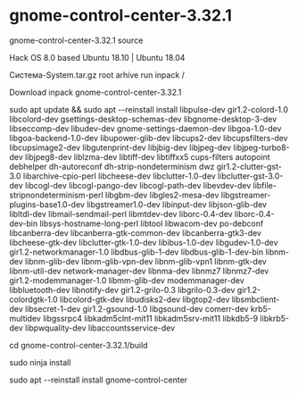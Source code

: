 # gnome-control-center-3.32.1
gnome-control-center-3.32.1 source

Hack  OS 8.0 based Ubuntu 18.10 | Ubuntu 18.04 

Система-System.tar.gz root arhive run inpack /

Download inpack gnome-control-center-3.32.1

sudo apt update && sudo apt --reinstall install libpulse-dev gir1.2-colord-1.0 libcolord-dev gsettings-desktop-schemas-dev libgnome-desktop-3-dev libseccomp-dev libudev-dev gnome-settings-daemon-dev libgoa-1.0-dev libgoa-backend-1.0-dev libupower-glib-dev libcups2-dev libcupsfilters-dev libcupsimage2-dev libgutenprint-dev libjbig-dev libjpeg-dev libjpeg-turbo8-dev libjpeg8-dev liblzma-dev libtiff-dev libtiffxx5 cups-filters autopoint debhelper dh-autoreconf dh-strip-nondeterminism dwz gir1.2-clutter-gst-3.0 libarchive-cpio-perl libcheese-dev libclutter-1.0-dev libclutter-gst-3.0-dev libcogl-dev libcogl-pango-dev libcogl-path-dev libevdev-dev libfile-stripnondeterminism-perl libgbm-dev libgles2-mesa-dev libgstreamer-plugins-base1.0-dev libgstreamer1.0-dev libinput-dev libjson-glib-dev libltdl-dev libmail-sendmail-perl libmtdev-dev liborc-0.4-dev liborc-0.4-dev-bin libsys-hostname-long-perl libtool libwacom-dev po-debconf libcanberra-dev libcanberra-gtk-common-dev libcanberra-gtk3-dev libcheese-gtk-dev libclutter-gtk-1.0-dev libibus-1.0-dev libgudev-1.0-dev gir1.2-networkmanager-1.0 libdbus-glib-1-dev libdbus-glib-1-dev-bin libnm-dev libnm-glib-dev libnm-glib-vpn-dev libnm-glib-vpn1 libnm-gtk-dev libnm-util-dev network-manager-dev libnma-dev libnmz7 libnmz7-dev gir1.2-modemmanager-1.0 libmm-glib-dev modemmanager-dev libbluetooth-dev libnotify-dev gir1.2-grilo-0.3 libgrilo-0.3-dev gir1.2-colordgtk-1.0 libcolord-gtk-dev libudisks2-dev libgtop2-dev libsmbclient-dev libsecret-1-dev gir1.2-gsound-1.0 libgsound-dev comerr-dev krb5-multidev libgssrpc4 libkadm5clnt-mit11 libkadm5srv-mit11 libkdb5-9 libkrb5-dev libpwquality-dev  libaccountsservice-dev

cd gnome-control-center-3.32.1/build

sudo ninja install

sudo apt --reinstall install gnome-control-center
